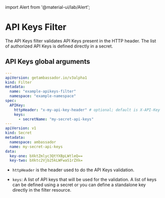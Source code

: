 import Alert from '@material-ui/lab/Alert';

# API Keys Filter

The API Keys filter validates API Keys present in the HTTP header. The list of authorized API Keys is defined directly in a secret.

## API Keys global arguments

```yaml
---
apiVersion: getambassador.io/v3alpha1
kind: Filter
metadata:
  name: "example-apikeys-filter"
  namespace: "example-namespace"
spec:
  APIKey:
    httpHeader: "x-my-api-key-header" # optional; default is X-API-Key
    keys:
      - secretName: "my-secret-api-keys"
---
apiVersion: v1
kind: Secret
metadata:
  namespace: ambassador
  name: my-secret-api-keys
data:
  key-one: bXktZmlyc3QtYXBpLWtleQ==
  key-two: bXktc2Vjb25kLWFwaS1rZXk=
```

 - `httpHeader` is the header used to do the API Keys validation.

 - `keys`: A list of API keys that will be used for the validation. A list of keys can be defined using a secret or you can define a standalone key directly in the filter resource.

